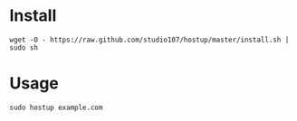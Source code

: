 # Install

```
wget -O - https://raw.github.com/studio107/hostup/master/install.sh | sudo sh
```

# Usage

```
sudo hostup example.com
```

